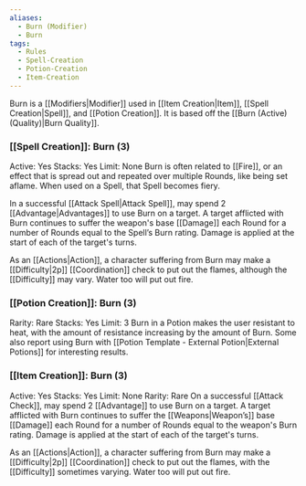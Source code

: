 ```yaml
---
aliases:
  - Burn (Modifier)
  - Burn
tags:
  - Rules
  - Spell-Creation
  - Potion-Creation
  - Item-Creation
---
```

Burn is a [[Modifiers|Modifier]] used in [[Item Creation|Item]], [[Spell Creation|Spell]], and [[Potion Creation]]. It is based off the [[Burn (Active) (Quality)|Burn Quality]].

### [[Spell Creation]]: Burn (3)
Active: Yes
Stacks: Yes
Limit: None
Burn is often related to [[Fire]], or an effect that is spread out and repeated over multiple Rounds, like being set aflame. When used on a Spell, that Spell becomes fiery.

In a successful [[Attack Spell|Attack Spell]], may spend 2 [[Advantage|Advantages]] to use Burn on a target. A target afflicted with Burn continues to suffer the weapon's base [[Damage]] each Round for a number of Rounds equal to the Spell’s Burn rating. Damage is applied at the start of each of the target's turns.

As an [[Actions|Action]], a character suffering from Burn may make a [[Difficulty|2p]] [[Coordination]] check to put out the flames, although the [[Difficulty]] may vary. Water too will put out fire.

### [[Potion Creation]]: Burn (3)
Rarity: Rare
Stacks: Yes
Limit: 3
Burn in a Potion makes the user resistant to heat, with the amount of resistance increasing by the amount of Burn. Some also report using Burn with [[Potion Template - External Potion|External Potions]] for interesting results.

### [[Item Creation]]: Burn (3)
Active: Yes
Stacks: Yes
Limit: None
Rarity: Rare
On a successful [[Attack Check]], may spend 2 [[Advantage]] to use Burn on a target. A target afflicted with Burn continues to suffer the [[Weapons|Weapon’s]] base [[Damage]] each Round for a number of Rounds equal to the weapon's Burn rating. Damage is applied at the start of each of the target's turns.

As an [[Actions|Action]], a character suffering from Burn may make a [[Difficulty|2p]] [[Coordination]] check to put out the flames, with the [[Difficulty]] sometimes varying. Water too will put out fire.

